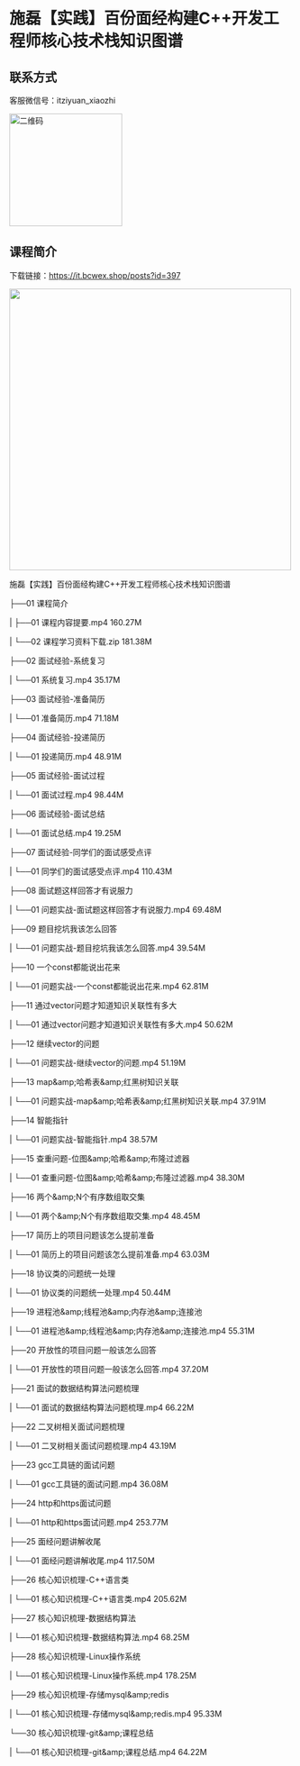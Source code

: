 # 施磊【实践】百份面经构建C++开发工程师核心技术栈知识图谱

## 联系方式

客服微信号：itziyuan_xiaozhi

<img src="https://ziyuanyun.oss-cn-guangzhou.aliyuncs.com/common/20240614073449/666b82192834a.jpg" width="200" height="200" alt="二维码">

## 课程简介

下载链接：https://it.bcwex.shop/posts?id=397

<img src="https://ziyuanyun.oss-cn-guangzhou.aliyuncs.com/yun/20240515151906/664461ea9164d.jpg" width="500" alt="">

  施磊【实践】百份面经构建C++开发工程师核心技术栈知识图谱



 ├──01 课程简介

 | ├──01 课程内容提要.mp4 160.27M

 | └──02 课程学习资料下载.zip 181.38M

 ├──02 面试经验-系统复习

 | └──01 系统复习.mp4 35.17M

 ├──03 面试经验-准备简历

 | └──01 准备简历.mp4 71.18M

 ├──04 面试经验-投递简历

 | └──01 投递简历.mp4 48.91M

 ├──05 面试经验-面试过程

 | └──01 面试过程.mp4 98.44M

 ├──06 面试经验-面试总结

 | └──01 面试总结.mp4 19.25M

 ├──07 面试经验-同学们的面试感受点评

 | └──01 同学们的面试感受点评.mp4 110.43M

 ├──08 面试题这样回答才有说服力

 | └──01 问题实战-面试题这样回答才有说服力.mp4 69.48M

 ├──09 题目挖坑我该怎么回答

 | └──01 问题实战-题目挖坑我该怎么回答.mp4 39.54M

 ├──10 一个const都能说出花来

 | └──01 问题实战-一个const都能说出花来.mp4 62.81M

 ├──11 通过vector问题才知道知识关联性有多大

 | └──01 通过vector问题才知道知识关联性有多大.mp4 50.62M

 ├──12 继续vector的问题

 | └──01 问题实战-继续vector的问题.mp4 51.19M

 ├──13 map&amp;amp;哈希表&amp;amp;红黑树知识关联

 | └──01 问题实战-map&amp;amp;哈希表&amp;amp;红黑树知识关联.mp4 37.91M

 ├──14 智能指针

 | └──01 问题实战-智能指针.mp4 38.57M

 ├──15 查重问题-位图&amp;amp;哈希&amp;amp;布隆过滤器

 | └──01 查重问题-位图&amp;amp;哈希&amp;amp;布隆过滤器.mp4 38.30M

 ├──16 两个&amp;amp;N个有序数组取交集

 | └──01 两个&amp;amp;N个有序数组取交集.mp4 48.45M

 ├──17 简历上的项目问题该怎么提前准备

 | └──01 简历上的项目问题该怎么提前准备.mp4 63.03M

 ├──18 协议类的问题统一处理

 | └──01 协议类的问题统一处理.mp4 50.44M

 ├──19 进程池&amp;amp;线程池&amp;amp;内存池&amp;amp;连接池

 | └──01 进程池&amp;amp;线程池&amp;amp;内存池&amp;amp;连接池.mp4 55.31M

 ├──20 开放性的项目问题一般该怎么回答

 | └──01 开放性的项目问题一般该怎么回答.mp4 37.20M

 ├──21 面试的数据结构算法问题梳理

 | └──01 面试的数据结构算法问题梳理.mp4 66.22M

 ├──22 二叉树相关面试问题梳理

 | └──01 二叉树相关面试问题梳理.mp4 43.19M

 ├──23 gcc工具链的面试问题

 | └──01 gcc工具链的面试问题.mp4 36.08M

 ├──24 http和https面试问题

 | └──01 http和https面试问题.mp4 253.77M

 ├──25 面经问题讲解收尾

 | └──01 面经问题讲解收尾.mp4 117.50M

 ├──26 核心知识梳理-C++语言类

 | └──01 核心知识梳理-C++语言类.mp4 205.62M

 ├──27 核心知识梳理-数据结构算法

 | └──01 核心知识梳理-数据结构算法.mp4 68.25M

 ├──28 核心知识梳理-Linux操作系统

 | └──01 核心知识梳理-Linux操作系统.mp4 178.25M

 ├──29 核心知识梳理-存储mysql&amp;amp;redis

 | └──01 核心知识梳理-存储mysql&amp;amp;redis.mp4 95.33M

 └──30 核心知识梳理-git&amp;amp;课程总结

 | └──01 核心知识梳理-git&amp;amp;课程总结.mp4 64.22M

  